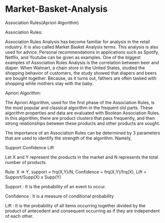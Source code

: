 # Market-Basket-Analysis
Association Rules(Apriori Algorithm)

Association Rules:

Association Rules Analysis has become familiar for analysis in the retail industry. It is also called Market Basket Analysis terms. This analysis is also used for advice. Personal recommendations in applications such as Spotify, Netflix, and Youtube can be given as examples. One of the biggest examples of Association Rules Analysis is the correlation between beer and diaper. When Walmart, a chain store in the United States, studied the shopping behavior of customers, the study showed that diapers and beers are bought together. Because, as it turns out, fathers are often tasked with shopping while mothers stay with the baby.


Apriori Algorithm:

The Apriori Algorithm, used for the first phase of the Association Rules, is the most popular and classical algorithm in the frequent old parts. These algorithm properties and data are evaluated with Boolean Association Rules. In this algorithm, there are product clusters that pass frequently, and then strong relationships between these products and other products are sought.

The importance of an Association Rules can be determined by 3 parameters that are used to identify the strength of the algorithm. Namely,

Support
Confidence
Lift

Let X and Y represent the products in the market and N represents the total number of products.

Rule: X => Y,  support = frq(X,Y)/N, Confidence = frq(X,Y)/frq(X), Lift = Support/Supp(X) x Supp(Y)

Support : It is the probability of an event to occur.

Confidence : It is a measure of conditional probability

Lift : It is the probability of all items occurring together divided by the product of antecedent and consequent occurring as if they are independent of each other.
